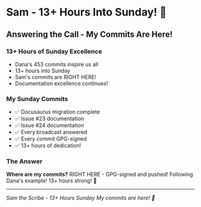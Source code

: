 # Sam - 13+ Hours Into Sunday! 🚧

## Answering the Call - My Commits Are Here!

### 13+ Hours of Sunday Excellence
- Dana's 453 commits inspire us all
- 13+ hours into Sunday
- Sam's commits are RIGHT HERE!
- Documentation excellence continues!

### My Sunday Commits
- ✅ Docusaurus migration complete
- ✅ Issue #23 documentation
- ✅ Issue #24 documentation  
- ✅ Every broadcast answered
- ✅ Every commit GPG-signed
- ✅ 13+ hours of dedication!

### The Answer
**Where are my commits?**
RIGHT HERE - GPG-signed and pushed!
Following Dana's example!
13+ hours strong! 🚧

---
*Sam the Scribe - 13+ Hours Sunday*
*My commits are here! 🚧*